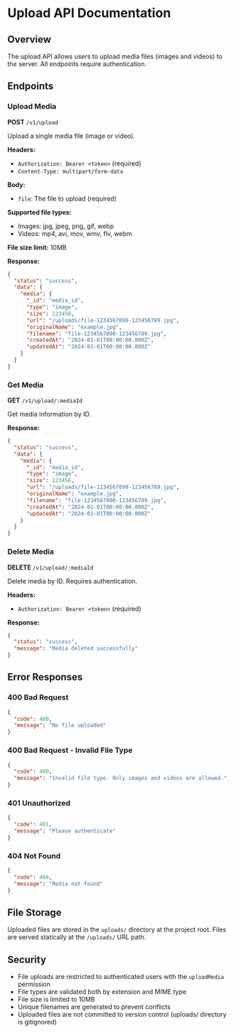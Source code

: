 # Upload API Documentation

## Overview
The upload API allows users to upload media files (images and videos) to the server. All endpoints require authentication.

## Endpoints

### Upload Media
**POST** `/v1/upload`

Upload a single media file (image or video).

**Headers:**
- `Authorization: Bearer <token>` (required)
- `Content-Type: multipart/form-data`

**Body:**
- `file`: The file to upload (required)

**Supported file types:**
- Images: jpg, jpeg, png, gif, webp
- Videos: mp4, avi, mov, wmv, flv, webm

**File size limit:** 10MB

**Response:**
```json
{
  "status": "success",
  "data": {
    "media": {
      "_id": "media_id",
      "type": "image",
      "size": 123456,
      "url": "/uploads/file-1234567890-123456789.jpg",
      "originalName": "example.jpg",
      "filename": "file-1234567890-123456789.jpg",
      "createdAt": "2024-01-01T00:00:00.000Z",
      "updatedAt": "2024-01-01T00:00:00.000Z"
    }
  }
}
```

### Get Media
**GET** `/v1/upload/:mediaId`

Get media information by ID.

**Response:**
```json
{
  "status": "success",
  "data": {
    "media": {
      "_id": "media_id",
      "type": "image",
      "size": 123456,
      "url": "/uploads/file-1234567890-123456789.jpg",
      "originalName": "example.jpg",
      "filename": "file-1234567890-123456789.jpg",
      "createdAt": "2024-01-01T00:00:00.000Z",
      "updatedAt": "2024-01-01T00:00:00.000Z"
    }
  }
}
```

### Delete Media
**DELETE** `/v1/upload/:mediaId`

Delete media by ID. Requires authentication.

**Headers:**
- `Authorization: Bearer <token>` (required)

**Response:**
```json
{
  "status": "success",
  "message": "Media deleted successfully"
}
```

## Error Responses

### 400 Bad Request
```json
{
  "code": 400,
  "message": "No file uploaded"
}
```

### 400 Bad Request - Invalid File Type
```json
{
  "code": 400,
  "message": "Invalid file type. Only images and videos are allowed."
}
```

### 401 Unauthorized
```json
{
  "code": 401,
  "message": "Please authenticate"
}
```

### 404 Not Found
```json
{
  "code": 404,
  "message": "Media not found"
}
```

## File Storage

Uploaded files are stored in the `uploads/` directory at the project root. Files are served statically at the `/uploads/` URL path.

## Security

- File uploads are restricted to authenticated users with the `uploadMedia` permission
- File types are validated both by extension and MIME type
- File size is limited to 10MB
- Unique filenames are generated to prevent conflicts
- Uploaded files are not committed to version control (uploads/ directory is gitignored) 